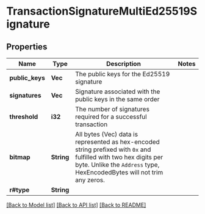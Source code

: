 # TransactionSignatureMultiEd25519Signature

## Properties

Name | Type | Description | Notes
------------ | ------------- | ------------- | -------------
**public_keys** | **Vec<String>** | The public keys for the Ed25519 signature | 
**signatures** | **Vec<String>** | Signature associated with the public keys in the same order | 
**threshold** | **i32** | The number of signatures required for a successful transaction | 
**bitmap** | **String** | All bytes (Vec<u8>) data is represented as hex-encoded string prefixed with `0x` and fulfilled with two hex digits per byte.  Unlike the `Address` type, HexEncodedBytes will not trim any zeros.  | 
**r#type** | **String** |  | 

[[Back to Model list]](../README.md#documentation-for-models) [[Back to API list]](../README.md#documentation-for-api-endpoints) [[Back to README]](../README.md)


